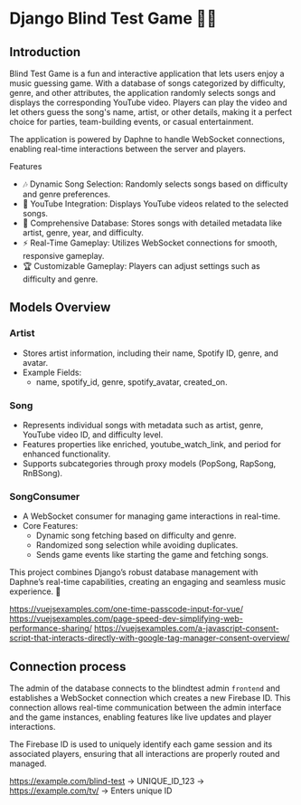# Django Blind Test Game 🎵🎤

## Introduction

Blind Test Game is a fun and interactive application that lets users enjoy a music guessing game. With a database of songs categorized by difficulty, genre, and other attributes, the application randomly selects songs and displays the corresponding YouTube video. Players can play the video and let others guess the song's name, artist, or other details, making it a perfect choice for parties, team-building events, or casual entertainment.

The application is powered by Daphne to handle WebSocket connections, enabling real-time interactions between the server and players.

Features
* 🎶 Dynamic Song Selection: Randomly selects songs based on difficulty and genre preferences.
* 🎥 YouTube Integration: Displays YouTube videos related to the selected songs.
* 📂 Comprehensive Database: Stores songs with detailed metadata like artist, genre, year, and difficulty.
* ⚡ Real-Time Gameplay: Utilizes WebSocket connections for smooth, responsive gameplay.
* 🏆 Customizable Gameplay: Players can adjust settings such as difficulty and genre.


## Models Overview
### Artist
* Stores artist information, including their name, Spotify ID, genre, and avatar.
* Example Fields:
    * name, spotify_id, genre, spotify_avatar, created_on.

### Song
* Represents individual songs with metadata such as artist, genre, YouTube video ID, and difficulty level.
* Features properties like enriched, youtube_watch_link, and period for enhanced functionality.
* Supports subcategories through proxy models (PopSong, RapSong, RnBSong).

### SongConsumer
* A WebSocket consumer for managing game interactions in real-time.
* Core Features:
    * Dynamic song fetching based on difficulty and genre.
    * Randomized song selection while avoiding duplicates.
    * Sends game events like starting the game and fetching songs.

This project combines Django’s robust database management with Daphne’s real-time capabilities, creating an engaging and seamless music experience. 🎉



https://vuejsexamples.com/one-time-passcode-input-for-vue/
https://vuejsexamples.com/page-speed-dev-simplifying-web-performance-sharing/
https://vuejsexamples.com/a-javascript-consent-script-that-interacts-directly-with-google-tag-manager-consent-overview/

## Connection process

The admin of the database connects to the blindtest admin `frontend` and establishes a WebSocket connection which creates a new Firebase ID. 
This connection allows real-time communication between the admin interface and the game instances, enabling features like live updates and player interactions.

The Firebase ID is used to uniquely identify each game session and its associated players, ensuring that all interactions are properly routed and managed.

https://example.com/blind-test -> UNIQUE_ID_123 -> https://example.com/tv/ -> Enters unique ID 

